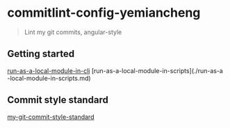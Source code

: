 # commitlint-config-yemiancheng
> Lint my git commits, angular-style

## Getting started

[run-as-a-local-module-in-cli](./run-as-a-local-module-in-cli.md)
[run-as-a-local-module-in-scripts](./run-as-a -local-module-in-scripts.md)

## Commit style standard
[my-git-commit-style-standard](./my-git-commit-style-standard.md)
